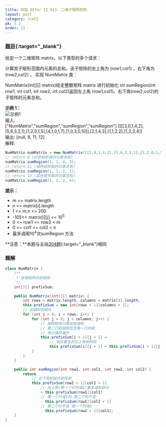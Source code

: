 ```yaml
---
title: 剑指 Offer II 013. 二维子矩阵的和
layout: post
category: lcof2
pk: 3.1
order: 13
---
```


### [题目](https://leetcode-cn.com/problems/O4NDxx/){:target="_blank"}

给定一个二维矩阵 matrix，以下类型的多个请求：

计算其子矩形范围内元素的总和，该子矩阵的左上角为 (row1,col1) ，右下角为 (row2,col2) 。
实现 NumMatrix 类：

NumMatrix(int[][] matrix)给定整数矩阵 matrix 进行初始化
int sumRegion(int row1, int col1, int row2, int col2)返回左上角 (row1,col1)、右下角(row2,col2)的子矩阵的元素总和。


**示例 1：**  
![示例1](https://cdn.jsdelivr.net/gh/PasseRR/JavaLeetCode/docs/images/3/013/matrix.png)  
输入:  
["NumMatrix","sumRegion","sumRegion","sumRegion"]
[[[[3,0,1,4,2],[5,6,3,2,1],[1,2,0,1,5],[4,1,0,1,7],[1,0,3,0,5]]],[2,1,4,3],[1,1,2,2],[1,2,2,4]]  
输出: [null, 8, 11, 12]  
解释:  
```java
NumMatrix numMatrix = new NumMatrix([[3,0,1,4,2],[5,6,3,2,1],[1,2,0,1,5],[4,1,0,1,7],[1,0,3,0,5]]]);
// return 8 (红色矩形框的元素总和)
numMatrix.sumRegion(2, 1, 4, 3);
// return 11 (绿色矩形框的元素总和)
numMatrix.sumRegion(1, 1, 2, 2);
// return 12 (蓝色矩形框的元素总和)
numMatrix.sumRegion(1, 2, 2, 4); 
```

**提示：**  
- m == matrix.length
- n == matrix[i].length
- 1 <= m,n <= 200
- -105<= matrix[i][j] <= 10<sup>5</sup>
- 0 <= row1 <= row2 < m
- 0 <= col1 <= col2 < n
- 最多调用10<sup>4</sup>次sumRegion 方法

**注意：**本题与主站[304题](https://leetcode-cn.com/problems/range-sum-query-2d-immutable/){:target="_blank"}相同

### 题解

```java
class NumMatrix {
    /**
     * 存储矩阵的前缀和
     */
    int[][] prefixSum;

    public NumMatrix(int[][] matrix) {
        int rows = matrix.length, columns = matrix[0].length;
        this.prefixSum = new int[rows + 1][columns + 1];
        // 前缀和初始化
        for (int i = 0; i < rows; i++) {
            for (int j = 0; j < columns; j++) {
                // 按照矩阵行累加前缀和
                // 第二行前缀和包含第一行的和
                // 减少循环遍历
                this.prefixSum[i + 1][j + 1] =
                    // 减去重复的左上角矩阵和
                    this.prefixSum[i][j + 1] + this.prefixSum[i + 1][j] - this.prefixSum[i][j] + matrix[i][j];
            }
        }
    }

    public int sumRegion(int row1, int col1, int row2, int col2) {
        return
            // 右下角到起点矩阵和
            this.prefixSum[row2 + 1][col2 + 1]
                // 左上角(第一个行列减1)重复减的部分
                + this.prefixSum[row1][col1]
                // 第一个行减1列 第二个列不变
                - this.prefixSum[row1][col2 + 1]
                // 第二个行不变 第一个列减1
                - this.prefixSum[row2 + 1][col1];
    }
}
```